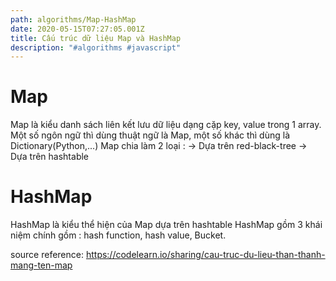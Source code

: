 ```yaml
---
path: algorithms/Map-HashMap
date: 2020-05-15T07:27:05.001Z
title: Cấu trúc dữ liệu Map và HashMap
description: "#algorithms #javascript"
---
```

# Map
Map là kiểu danh sách liên kết lưu dữ liệu dạng cặp key, value trong 1 array.
Một số ngôn ngữ thì dùng thuật ngữ là Map, một số khác thì dùng là Dictionary(Python,...)
Map chia làm 2 loại :
-> Dựa trên red-black-tree
-> Dựa trên hashtable
# HashMap 
HashMap là kiểu thể hiện của Map dựa trên hashtable
HashMap gồm 3 khái niệm chính gồm : hash function, hash value, Bucket.


source reference: https://codelearn.io/sharing/cau-truc-du-lieu-than-thanh-mang-ten-map